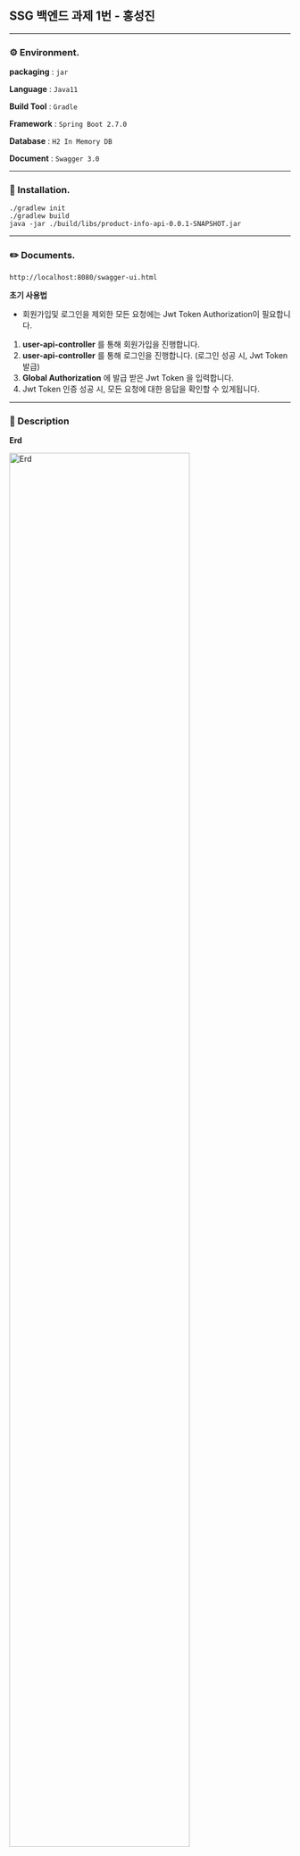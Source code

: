 ## SSG 백엔드 과제 1번 - 홍성진

***

### ⚙️ Environment.
**packaging** : `jar`

**Language** : `Java11`

**Build Tool** : `Gradle`

**Framework** : `Spring Boot 2.7.0`

**Database** : `H2 In Memory DB`

**Document** : `Swagger 3.0`

***

### 🔧 Installation.

```shell
./gradlew init
./gradlew build
java -jar ./build/libs/product-info-api-0.0.1-SNAPSHOT.jar
```

***

### ✏️ Documents.

```shell
http://localhost:8080/swagger-ui.html
```

**초기 사용법**
- 회원가입및 로그인을 제외한 모든 요청에는 Jwt Token Authorization이 필요합니다.
1. **user-api-controller** 를 통해 회원가입을 진행합니다.
2. **user-api-controller** 를 통해 로그인을 진행합니다. (로그인 성공 시, Jwt Token 발급)
3. **Global Authorization** 에 발급 받은 Jwt Token 을 입력합니다.
4. Jwt Token 인증 성공 시, 모든 요청에 대한 응답을 확인할 수 있게됩니다.

***

### 🚀 Description

**Erd**

<img width="80%" alt="Erd" src="https://user-images.githubusercontent.com/56334761/173187924-aa7d925e-e907-4276-8032-f29c60f465be.png">

**Application Architecture**

<img width="80%" alt="architecture" src="https://user-images.githubusercontent.com/56334761/173188504-b1d9bf11-d86a-4a97-9d34-fae7967bebbb.png">

**Summary**

- **init(초기 설정 값)**
  - 이수경 
    - Id : lee@naver.com
    - Pw : 123
  - 최상면
    - Id : choi@naver.com
    - Pw : 123
  - 강재석
    - Id : kang@naver.com
    - Pw : 123
  - 김구현
    - Id : kim@naver.com
    - Pw : 123

- **Domain**
  1. `Item` 과 `Promotion`의 N:N 관계를  `PromotionItem` 을 추가하여 1:N, 1:N 관계로 풀어냈습니다.
  2. 준영속 상태를 고려하여 `equals()` 와 `hashcode()`를 재정의 하였습니다.
  3. `@MappedSuperclass` , `@EnableJpaAuditing` 을 사용하여 엔티티 등록 시, 생성 시간과 update 시간을 저장하도록 설계하였습니다.

- **Core Business Logic**
  1. `Item` 등록 시, 매칭 가능한 `Promotion` 을 `DB` 에서 찾아 연동시켰습니다.
  2. `Promotion` 등록 시, 매칭 가능한 `Item`을 `DB` 에서 찾아 연동시켰습니다.
  3. 주문 가능한 `Item` 조회 시, 탈퇴한 회원이 조회를 할 때 예외가 발생하도록 설계하였습니다.
  4. `Item` 과 `Promotion` 함께 조회시, `JPA` 의 `default-batch-fetch`를 통하여 쿼리 통신의 양이 줄어들도록 설계하였습니다.
  5. 회원가입, 로그인 외의 모든 request는 선제 Jwt Token의 검증을 요하도록 설계하였습니다.

- **Security**
  1. 대칭키 방식을 활용하여 `Jwt Server`를 통하여 `Token`을 발급 받습니다.
  2. 요청에 대한 `Custom Filter` 를 `UsernamePasswordAuthenticationFilter` 전에 등록하여, 
   `Token`의 인증을 선제적으로 담당하도록 설계하였습니다.
